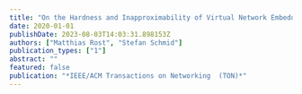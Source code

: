 ```yaml
---
title: "On the Hardness and Inapproximability of Virtual Network Embeddings"
date: 2020-01-01
publishDate: 2023-08-03T14:03:31.898153Z
authors: ["Matthias Rost", "Stefan Schmid"]
publication_types: ["1"]
abstract: ""
featured: false
publication: "*IEEE/ACM Transactions on Networking  (TON)*"
---
```


